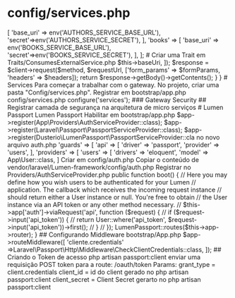 
# config/services.php
<?php

return [
    'authors' => [
        'base_uri' => env('AUTHORS_SERVICE_BASE_URL'),
        'secret'=>env('AUTHORS_SERVICE_SECRET'),
    ],

    'books' => [
        'base_uri' => env('BOOKS_SERVICE_BASE_URL'),
        'secret'=>env('BOOKS_SERVICE_SECRET'),
    ],
];


# Criar uma Trait em Traits/ConsumesExternalService.php
<?php
 
namespace App\Traits;
 
use GuzzleHttp\Client;
 
trait ConsumesExternalService
{
    /**
     * Send a request to any service
     */
 
    public function performRequest($method, $requestUrl, $formParams = [], $headers = [])
    {
        $client = new Client([
            'baseUri' => $this->baseUri,
        ]);
 
        $response = $client->request($method, $requestUrl, ['form_params' => $formParams, 'headers' => $headers]);
 
        return $response->getBody()->getContents();
    }
}


# Services
Para começar a trabalhar com o gateway.

No projeto, criar uma pasta "Config/services.php".

Registrar em bootstrap/app.php

config/services.php

<?php
 
return [];        
bootstrap/app.php

/**
 * Registering config files
 */
$app->configure('services');

### Gateway Security

## Registrar camada de segurança na arquitetura de micro serviços 


# Lumen Passport

Lumen Passport

Habilitar em bootstrap/app.php

$app->register(App\Providers\AuthServiceProvider::class);
 
$app->register(Laravel\Passport\PassportServiceProvider::class);
$app->register(Dusterio\LumenPassport\PassportServiceProvider::cla

no novo arquivo auth.php

'guards' => [
        'api' => [
            'driver' => 'passport',
            'provider' => 'users',
        ],
 
 
    'providers' => [
        'users' => [
            'drivers' => 'eloquent',
            'model' => App\User::class,
        ]

Criar em config/auth.php

Copiar o conteúdo de vendor/laravel/Lumen-framework/config/auth.php


Registrar no Providers/AuthServiceProvider.php

public function boot()
    {
        // Here you may define how you wish users to be authenticated for your Lumen
        // application. The callback which receives the incoming request instance
        // should return either a User instance or null. You're free to obtain
        // the User instance via an API token or any other method necessary.

        // $this->app['auth']->viaRequest('api', function ($request) {
        //     if ($request->input('api_token')) {
        //         return User::where('api_token', $request->input('api_token'))->first();
        //     }
        // });

        LumenPassport::routes($this->app->router);
    }

## Configurando Middleware bootstrap/App.php
$app->routeMiddleware([
    'cliente.credentials' =>Laravel\Passport\Http\Middleware\CheckClientCredentials::class,
]);


## Criando o Token de acesso

php artisan passport:client

enviar uma requisição POST token para a route: /oauth/token

Params:

grant_type      = client.credentials
client_id       = id do client gerado no php artisan passport:client
client_secret   = Client Secret gerarto no php artisan passport:client
